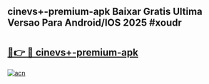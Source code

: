 ## cinevs+-premium-apk Baixar Gratis Ultima Versao Para Android/IOS 2025 #xoudr

# <h2><a href="https://ainizakaria.my?title=cinevs+-premium-apk&ref=20M">🔗👉 🔴 cinevs+-premium-apk</a></h2>

[![acn](https://github.com/user-attachments/assets/0f9c940e-d8b0-45ae-aac7-cd30a18b3e1c)](https://ainizakaria.my?title=cinevs+-premium-apk&ref=20M)

